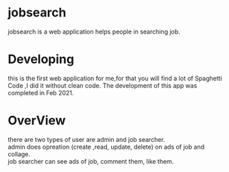 # jobsearch
jobsearch is a web application helps people in searching job.
<br>
# Developing
this is the first web application for me,for that you will find a lot of Spaghetti Code ,I did it without clean code.
The development of this app was completed in Feb 2021.
<br>
# OverView
there are two types of user are admin and job searcher.
<br>
admin does opreation (create ,read, update, delete) on ads of job and collage.
<br>
job searcher can see ads of job, comment them, like them. 
<br>


<!--  https://user-images.githubusercontent.com/99683685/224493158-e3975b22-4693-48e5-9443-e7b185067102.mp4 -->



 
